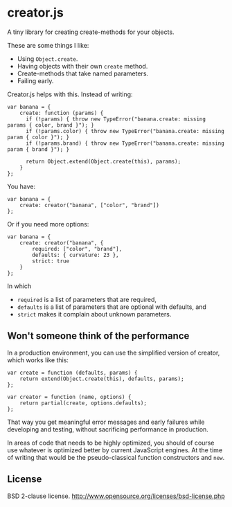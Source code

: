 # creator.js

A tiny library for creating create-methods for your objects.

These are some things I like:

 * Using `Object.create`.
 * Having objects with their own `create` method.
 * Create-methods that take named parameters.
 * Failing early.

Creator.js helps with this. Instead of writing:

    var banana = {
        create: function (params) {
          if (!params) { throw new TypeError("banana.create: missing params { color, brand }"); }
          if (!params.color) { throw new TypeError("banana.create: missing param { color }"); }
          if (!params.brand) { throw new TypeError("banana.create: missing param { brand }"); }

          return Object.extend(Object.create(this), params);
        }
    };

You have:

    var banana = {
        create: creator("banana", ["color", "brand"])
    };

Or if you need more options:

    var banana = {
        create: creator("banana", {
            required: ["color", "brand"],
            defaults: { curvature: 23 },
            strict: true
        }
    };

In which

* `required` is a list of parameters that are required,
* `defaults` is a list of parameters that are optional with defaults, and
* `strict` makes it complain about unknown parameters.

## Won't someone think of the performance

In a production environment, you can use the simplified version of creator,
which works like this:

    var create = function (defaults, params) {
        return extend(Object.create(this), defaults, params);
    };

    var creator = function (name, options) {
        return partial(create, options.defaults);
    };

That way you get meaningful error messages and early failures while developing
and testing, without sacrificing performance in production.

In areas of code that needs to be highly optimized, you should of course use
whatever is optimized better by current JavaScript engines. At the time of
writing that would be the pseudo-classical function constructors and `new`.

## License

BSD 2-clause license. http://www.opensource.org/licenses/bsd-license.php
